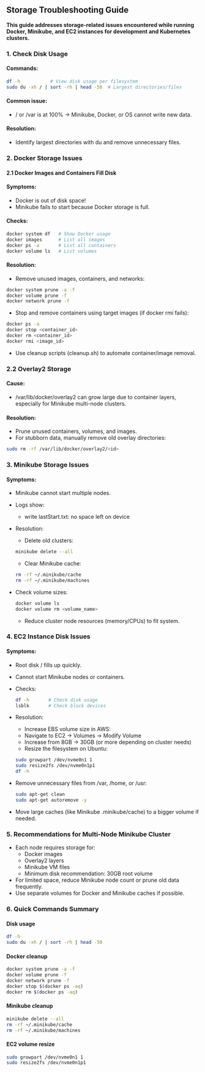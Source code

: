 ## Storage Troubleshooting Guide

**This guide addresses storage-related issues encountered while running Docker, Minikube, and EC2 instances for development and Kubernetes clusters.**

### 1. Check Disk Usage

#### Commands:
```sh
df -h           # View disk usage per filesystem
sudo du -xh / | sort -rh | head -50  # Largest directories/files
```

#### Common issue:
- / or /var is at 100% → Minikube, Docker, or OS cannot write new data.

#### Resolution:
- Identify largest directories with du and remove unnecessary files.

### 2. Docker Storage Issues

#### 2.1 Docker Images and Containers Fill Disk

#### Symptoms:

- Docker is out of disk space!
- Minikube fails to start because Docker storage is full.

#### Checks:
```sh
docker system df   # Show Docker usage
docker images      # List all images
docker ps -a       # List all containers
docker volume ls   # List volumes
```

#### Resolution:
- Remove unused images, containers, and networks:
```sh
docker system prune -a -f
docker volume prune -f
docker network prune -f
```

- Stop and remove containers using target images (if docker rmi fails):
```sh
docker ps -a
docker stop <container_id>
docker rm <container_id>
docker rmi <image_id>
```
- Use cleanup scripts (cleanup.sh) to automate container/image removal.

### 2.2 Overlay2 Storage

#### Cause:
- /var/lib/docker/overlay2 can grow large due to container layers, especially for Minikube multi-node clusters.

#### Resolution:
- Prune unused containers, volumes, and images.
- For stubborn data, manually remove old overlay directories:
```sh
sudo rm -rf /var/lib/docker/overlay2/<id>
```

### 3. Minikube Storage Issues

#### Symptoms:
- Minikube cannot start multiple nodes.
- Logs show:
  - write lastStart.txt: no space left on device
- Resolution:
  - Delete old clusters:
  ```sh
  minikube delete --all
  ```
  - Clear Minikube cache:
  ```sh
  rm -rf ~/.minikube/cache
  rm -rf ~/.minikube/machines
  ```

- Check volume sizes:
  ```sh
  docker volume ls
  docker volume rm <volume_name>
  ```
  - Reduce cluster node resources (memory/CPUs) to fit system.

### 4. EC2 Instance Disk Issues

#### Symptoms:
- Root disk / fills up quickly.
- Cannot start Minikube nodes or containers.
- Checks:
  ```sh
  df -h       # Check disk usage
  lsblk       # Check block devices
  ```

- Resolution:
  - Increase EBS volume size in AWS:
  - Navigate to EC2 → Volumes → Modify Volume
  - Increase from 8GB → 30GB (or more depending on cluster needs)
  - Resize the filesystem on Ubuntu:
  ```sh
  sudo growpart /dev/nvme0n1 1
  sudo resize2fs /dev/nvme0n1p1
  df -h
  ```

- Remove unnecessary files from /var, /home, or /usr:
  ```sh
  sudo apt-get clean
  sudo apt-get autoremove -y
  ```

- Move large caches (like Minikube .minikube/cache) to a bigger volume if needed.

### 5. Recommendations for Multi-Node Minikube Cluster

- Each node requires storage for:
  - Docker images
  - Overlay2 layers
  - Minikube VM files
  - Minimum disk recommendation: 30GB root volume
- For limited space, reduce Minikube node count or prune old data frequently.
- Use separate volumes for Docker and Minikube caches if possible.

### 6. Quick Commands Summary

#### Disk usage
```sh
df -h
sudo du -xh / | sort -rh | head -50
```
#### Docker cleanup
```sh
docker system prune -a -f
docker volume prune -f
docker network prune -f
docker stop $(docker ps -aq)
docker rm $(docker ps -aq)
```

#### Minikube cleanup
```sh
minikube delete --all
rm -rf ~/.minikube/cache
rm -rf ~/.minikube/machines
```
#### EC2 volume resize
```sh
sudo growpart /dev/nvme0n1 1
sudo resize2fs /dev/nvme0n1p1
```
